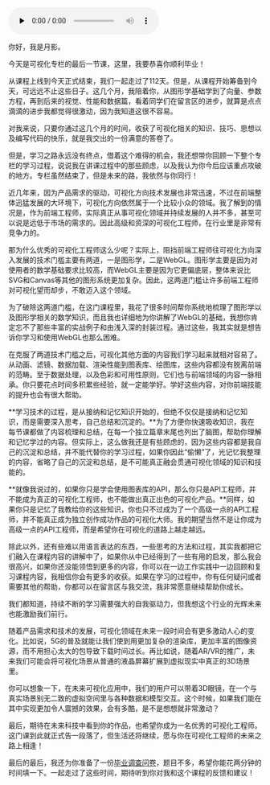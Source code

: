 <audio id="audio" title="结束语 | 可视化工程师的未来之路" controls="" preload="none"><source id="mp3" src="https://static001.geekbang.org/resource/audio/da/57/dab1f5484ddd078140c3e72fbefe3057.mp3"></audio>

你好，我是月影。

今天是可视化专栏的最后一节课，这里，我要恭喜你顺利毕业！

从课程上线到今天正式结束，我们一起走过了112天。但是，从课程开始筹备到今天，可远远不止这些日子。这几个月，我陪着你，从图形学基础学到了向量、参数方程，再到后来的视觉、性能和数据篇，看着同学们在留言区的进步，就算是点点滴滴的进步我都觉得很激动，因为我知道这很不容易。

对我来说，只要你通过这几个月的时间，收获了可视化相关的知识、技巧、思想以及编写代码的快乐，就是我交出的一份满意的答卷了。

但是，学习之路永远没有终点，借着这个难得的机会，我还想带你回顾一下整个专栏的学习过程，说说我在讲课过程中的那些顾虑，以及我认为你今后应该重点攻破的地方。专栏虽然结束了，但是未来的路，我依然与你同行！

近几年来，因为产品需求的驱动，可视化方向技术发展也非常迅速，不过在前端整体迅猛发展的大环境下，可视化方向依然属于一个比较小众的领域。我了解到的情况是，作为前端工程师，实际真正从事可视化领域并持续发展的人并不多，甚至可以说是远低于市场的需求的。因此高级和资深的可视化工程师，在行业里是非常有竞争力的。

那为什么优秀的可视化工程师这么少呢？实际上，阻挡前端工程师往可视化方向深入发展的技术门槛主要有两道，一是图形学，二是WebGL。图形学主要是因为对使用者的数学基础要求比较高，而WebGL主要是因为它更偏底层，整体来说比SVG和Canvas等其他的图形系统更加复杂。因此，这两道门槛让许多前端工程师对可视化望而却步，不敢迈入这个领域。

为了破除这两道门槛，在这门课程里，我花了很多时间帮你系统地梳理了图形学以及图形学相关的数学知识，而且我也详细地为你讲解了WebGL的基础，我想你肯定忘不了那些丰富的实战例子和由浅入深的封装过程。通过这些，我其实就是想告诉你学习和使用WebGL也那么困难。

在克服了两道技术门槛之后，可视化其他方面的内容我们学习起来就相对容易了。从动画、滤镜、数据加载、渲染性能到图表库、绘图库，这些内容都没有脱离前端的范畴。至于数据处理，以及色彩和可用性原则，它们也与前端领域的内容一脉相承。你只要花点时间多积累些经验，就一定能学好。学好这些内容，对你前端技能的提升也会有很大帮助。

**学习技术的过程，是从接纳和记忆知识开始的，但绝不仅仅是接纳和记忆知识，而是需要深入思考，自己总结和沉淀的。**为了方便你快速吸收知识，我在每节课都做了内容梳理和总结，在每一个独立篇章末尾也列出了脑图，帮助你理解和记忆学过的内容。但实际上，这么做我还是有些顾虑的，因为这些内容都是我自己的沉淀和总结，并不能代替你的学习过程，如果你因此“偷懒”了，光记忆我整理的内容，省略了自己的沉淀和总结，是不可能真正融会贯通可视化领域的知识和技能的。

**就像我说过的，如果你只是学会使用图表库的API，那么你只是API工程师，并不能成为真正的可视化工程师，也不能做出真正出色的可视化产品。**同样，如果你只是记忆了我教给你的这些知识，你也只不过成为了一个高级一点的API工程师，并不能真正成为独立创作成功作品的可视化大师。我的期望当然不是让你成为高级一点的API工程师，而是希望你在可视化的道路上越走越远。

除此以外，还有些难以用语言表达的东西，一些思考的方法和过程，其实我都把它们融入在课程内容的讲解中了，如果你从中已经得到了一些有用的启发，那么我会很高兴，如果你还没能领悟到更多的内容，你可以在一边工作实践中一边回顾和复习课程内容，我相信你会有更多的收获。如果在学习的过程中，你有任何疑问或者需要其他的帮助，你都可以在留言区与我交流，我非常愿意继续帮助你成长。

我们都知道，持续不断的学习需要强大的自我驱动力，但我想这个行业的光辉未来也能激励我们前行。

随着产品需求和技术的发展，可视化领域在未来一段时间会有更多激动人心的变化。比如说，5G的普及就能让我们使到用更加复杂的渲染库，更加丰富的图像资源，而不用担心太大的包导致下载时间过长。再比如说，随着AR/VR的推广，未来我们可能会将可视化场景从普通的液晶屏幕扩展到虚拟现实中真正的3D场景里。

你可以想象一下，在未来可视化应用中，我们的用户可以带着3D眼镜，在一个与真实场景别无二致的虚拟空间里与各种数据和模型交互。这个时候，如果我们能在其中实现更加令人震撼的效果，会有多酷，是不是想想就非常激动？

最后，期待在未来科技中看到你的作品，也希望你成为一名优秀的可视化工程师。这门课到此就正式告一段落了，但生活还将继续，愿与你在可视化工程师的未来之路上相逢！

最后的最后，我还为你准备了一份[毕业调查问卷](https://jinshuju.net/f/d976Ed)，题目不多，希望你能花两分钟的时间填一下。一起走过了这些时间，期待听到你对我和这个课程的反馈和建议！
